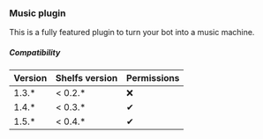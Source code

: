### Music plugin
This is a fully featured plugin to turn your bot into a music machine.

##### Compatibility

Version | Shelfs version | Permissions
--- | --- | ---
1.3.* | < 0.2.* | ❌
1.4.* | < 0.3.* | ✔
1.5.* | < 0.4.* | ✔